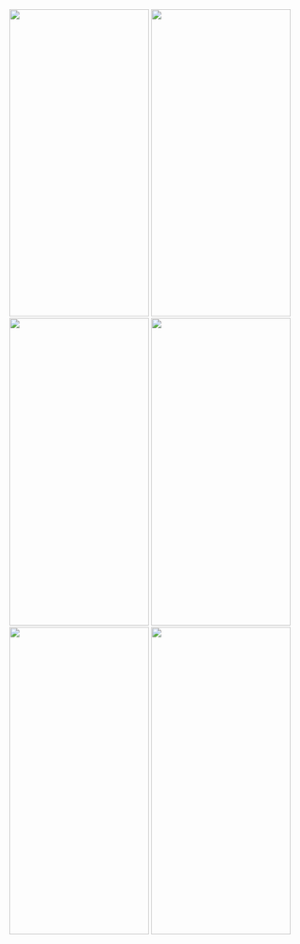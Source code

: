 
<img src="https://github.com/gaurav-afk/restaurant-rating-ios-app/assets/65609530/0f28bc1e-4ca9-4872-a5c8-29bee7826f30" width="250" height="550">
<img src="https://github.com/gaurav-afk/restaurant-rating-ios-app/assets/65609530/af94b321-0bbd-4594-8866-79359682fae5" width="250" height="550">
<img src="https://github.com/gaurav-afk/restaurant-rating-ios-app/assets/65609530/d022ee8d-90ce-4edd-88d9-d7c9f174f5e8" width="250" height="550">
<img src="https://github.com/gaurav-afk/restaurant-rating-ios-app/assets/65609530/50ee6b46-e72c-4893-a4c6-259137f6cb6a" width="250" height="550">
<img src="https://github.com/gaurav-afk/restaurant-rating-ios-app/assets/65609530/0ef9f191-0ac7-4d3a-941f-f3b0741a09ec" width="250" height="550">
<img src="https://github.com/gaurav-afk/restaurant-rating-ios-app/assets/65609530/6efb8758-8ac5-44b1-bd73-faafd448a244" width="250" height="550">

